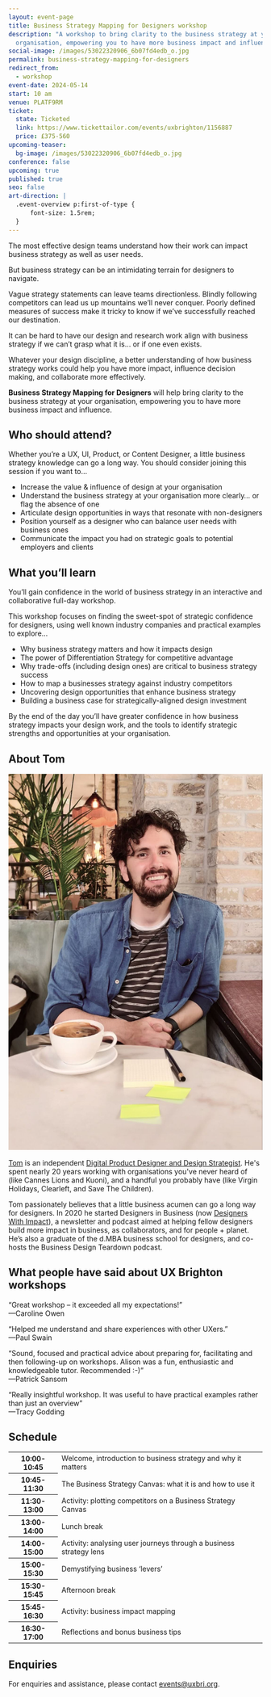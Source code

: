 ```yaml
---
layout: event-page
title: Business Strategy Mapping for Designers workshop
description: "A workshop to bring clarity to the business strategy at your
  organisation, empowering you to have more business impact and influence "
social-image: /images/53022320906_6b07fd4edb_o.jpg
permalink: business-strategy-mapping-for-designers
redirect_from:
  - workshop
event-date: 2024-05-14
start: 10 am
venue: PLATF9RM
ticket:
  state: Ticketed
  link: https://www.tickettailor.com/events/uxbrighton/1156887
  price: £375-560
upcoming-teaser:
  bg-image: /images/53022320906_6b07fd4edb_o.jpg
conference: false
upcoming: true
published: true
seo: false
art-direction: |
  .event-overview p:first-of-type {
      font-size: 1.5rem;
  }
---
```

The most effective design teams understand how their work can impact business strategy as well as user needs.

But business strategy can be an intimidating terrain for designers to navigate.

Vague strategy statements can leave teams directionless. Blindly following competitors can lead us up mountains we’ll never conquer. Poorly defined measures of success make it tricky to know if we’ve successfully reached our destination.

It can be hard to have our design and research work align with business strategy if we can’t grasp what it is… or if one even exists. 

Whatever your design discipline, a better understanding of how business strategy works could help you have more impact, influence decision making, and collaborate more effectively. 

**Business Strategy Mapping for Designers** will help bring clarity to the business strategy at your organisation, empowering you to have more business impact and influence.

## Who should attend?

Whether you’re a UX, UI, Product, or Content Designer, a little business strategy knowledge can go a long way. You should consider joining this session if you want to…

* Increase the value & influence of design at your organisation
* Understand the business strategy at your organisation more clearly… or flag the absence of one
* Articulate design opportunities in ways that resonate with non-designers
* Position yourself as a designer who can balance user needs with business ones
* Communicate the impact you had on strategic goals to potential employers and clients

## What you’ll learn

You’ll gain confidence in the world of business strategy in an interactive and collaborative full-day workshop.

This workshop focuses on finding the sweet-spot of strategic confidence for designers, using well known industry companies and practical examples to explore…

* Why business strategy matters and how it impacts design
* The power of Differentiation Strategy for competitive advantage 
* Why trade-offs (including design ones) are critical to business strategy success
* How to map a businesses strategy against industry competitors
* Uncovering design opportunities that enhance business strategy
* Building a business case for strategically-aligned design investment

By the end of the day you’ll have greater confidence in how business strategy impacts your design work, and the tools to identify strategic strengths and opportunities at your organisation. 

## About Tom

<img src="/images/unnamed-1.jpg" alt="Photo of Tom Prior" class="image-align-right"/>

[Tom](https://www.linkedin.com/in/thomasprioruk/) is an independent [Digital Product Designer and Design Strategist](https://www.thomasprior.co.uk/). He's spent nearly 20 years working with organisations you've never heard of (like Cannes Lions and Kuoni), and a handful you probably have (like Virgin Holidays, Clearleft, and Save The Children).

Tom passionately believes that a little business acumen can go a long way for designers. In 2020 he started Designers in Business (now [Designers With Impact](https://www.designerswithimpact.com/)), a newsletter and podcast aimed at helping fellow designers build more impact in business, as collaborators, and for people + planet. He’s also a graduate of the d.MBA business school for designers, and co-hosts the Business Design Teardown podcast.

## What people have said about UX Brighton workshops

“Great workshop – it exceeded all my expectations!”\
—Caroline Owen

“Helped me understand and share experiences with other UXers.”\
—Paul Swain

“Sound, focused and practical advice about preparing for, facilitating and then following-up on workshops. Alison was a fun, enthusiastic and knowledgeable tutor. Recommended :-)”\
—Patrick Sansom

“Really insightful workshop. It was useful to have practical examples rather than just an overview”\
—Tracy Godding

## Schedule

<table>
    <tr>
      <th scope="row" role="rowheader">10:00-10:45</th>
      <td>Welcome, introduction to business strategy and why it matters</td>
    </tr>
    <tr>
      <th scope="row" role="rowheader">10:45-11:30</th>
      <td>The Business Strategy Canvas: what it is and how to use it</td>
    </tr>
    <tr>
      <th scope="row" role="rowheader">11:30-13:00</th>
      <td>Activity: plotting competitors on a Business Strategy Canvas</td>
    </tr>
    <tr>
      <th scope="row" role="rowheader">13:00-14:00</th>
      <td>Lunch break</td>
    </tr>
    <tr>
      <th scope="row" role="rowheader">14:00-15:00</th>
      <td>Activity: analysing user journeys through a business strategy lens</td>
    </tr>
    <tr>
      <th scope="row" role="rowheader">15:00-15:30</th>
      <td>Demystifying business ‘levers’</td>
    </tr>
    <tr>
      <th scope="row" role="rowheader">15:30-15:45</th>
      <td>Afternoon break</td>
    </tr>
    <tr>
      <th scope="row" role="rowheader">15:45-16:30</th>
      <td>Activity: business impact mapping</td>
    </tr>
    <tr>
      <th scope="row" role="rowheader">16:30-17:00</th>
      <td>Reflections and bonus business tips</td>
    </tr>
</table>

## Enquiries

For enquiries and assistance, please contact [events@uxbri.org](mailto:events@uxbri.org).
